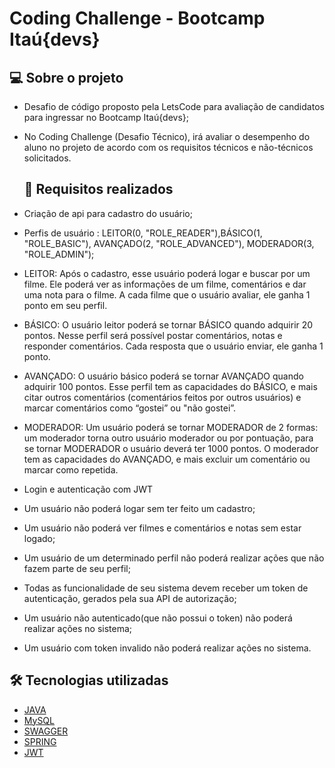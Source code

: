 # Coding Challenge - Bootcamp Itaú{devs}

## 💻 Sobre o projeto

- Desafio de código proposto pela LetsCode para avaliação de candidatos para ingressar no Bootcamp Itaú{devs};
- No Coding Challenge (Desafio Técnico), irá avaliar o desempenho do aluno no projeto de acordo com os requisitos técnicos e não-técnicos solicitados. 
  
  ## 👾 Requisitos realizados
 - Criação de api para cadastro do usuário;
 - Perfis de usuário :  LEITOR(0, "ROLE_READER"),BÁSICO(1, "ROLE_BASIC"),  AVANÇADO(2, "ROLE_ADVANCED"), MODERADOR(3, "ROLE_ADMIN");
 - LEITOR: Após o cadastro, esse usuário poderá logar e buscar por um filme. Ele poderá ver as informações de um filme, comentários e dar uma nota para o filme. A cada filme que o usuário avaliar, ele ganha 1 ponto em seu perfil.
 - BÁSICO: O usuário leitor poderá se tornar BÁSICO quando adquirir 20 pontos. Nesse perfil será possível postar comentários, notas e responder comentários. Cada resposta que o usuário enviar, ele ganha 1 ponto.
 - AVANÇADO: O usuário básico poderá se tornar AVANÇADO quando adquirir 100 pontos. Esse perfil tem as capacidades do BÁSICO, e mais citar outros comentários (comentários feitos por outros usuários) e marcar comentários como “gostei” ou "não gostei”.
 - MODERADOR: Um usuário poderá se tornar MODERADOR de 2 formas: um moderador torna outro usuário moderador ou por pontuação, para se tornar MODERADOR o usuário deverá ter 1000 pontos. O moderador tem as capacidades do AVANÇADO, e mais excluir um comentário ou marcar como repetida.

- Login e autenticação com JWT
- Um usuário não poderá logar sem ter feito um cadastro;
- Um usuário não poderá ver filmes e comentários e notas sem estar logado;
- Um usuário de um determinado perfil não poderá realizar ações que não fazem parte de seu perfil;
- Todas as funcionalidade de seu sistema devem receber um token de autenticação, gerados pela sua API de autorização;
- Um usuário não autenticado(que não possui o token) não poderá realizar ações no sistema;
- Um usuário com token invalido não poderá realizar ações no sistema.

## 🛠 Tecnologias utilizadas
- [JAVA]
- [MySQL]
- [SWAGGER]
- [SPRING]
- [JWT]



[JAVA]: https://www.java.com/pt-BR/

[MySQL]: https://www.mysql.com/

[SWAGGER]: https://swagger.io/tools/swagger-ui/

[SPRING]: https://spring.io/projects/spring-boot

[JWT]: https://jwt.io/

